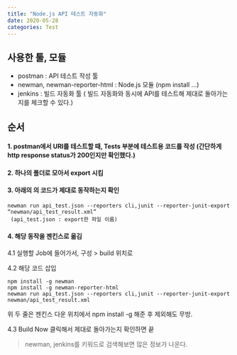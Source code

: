```yaml
---
title: "Node.js API 테스트 자동화"
date: 2020-05-28
categories: Test
---
```


## 사용한 툴, 모듈
- postman : API 테스트 작성 툴
- newman, newman-reporter-html : Node.js 모듈 (npm install ...)
- jenkins : 빌드 자동화 툴 ( 빌드 자동화와 동시에 API를 테스트해 제대로 돌아가는지를 체크할 수 있다.)


## 순서
#### 1. postman에서 URI를 테스트할 때, Tests 부분에 테스트용 코드를 작성 (간단하게 http response status가 200인지만 확인했다.)
#### 2. 하나의 폴더로 모아서 export 시킴 
#### 3. 아래의 의 코드가 제대로 동작하는지 확인  
```
newman run api_test.json --reporters cli,junit --reporter-junit-export “newman/api_test_result.xml”
 (api_test.json : export한 파일 이름) 
```
#### 4. 해당 동작을 젠킨스로 옮김

4.1 실행할 Job에 들어가서, 구성 > build 위치로

4.2 해당 코드 삽입
```
npm install -g newman
npm install -g newman-reporter-html
newman run api_test.json --reporters cli,junit --reporter-junit-export newman/api_test_result.xml
```
위 두 줄은 젠킨스 다운 위치에서 npm install -g 해준 후 제외해도 무방.

4.3 Build Now 클릭해서 제대로 돌아가는지 확인하면 끝


> newman, jenkins를 키워드로 검색해보면 많은 정보가 나온다.
